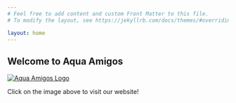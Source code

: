 ```yaml
---
# Feel free to add content and custom Front Matter to this file.
# To modify the layout, see https://jekyllrb.com/docs/themes/#overriding-theme-defaults

layout: home
---
```


## Welcome to Aqua Amigos

[![Aqua Amigos Logo](/assets/images/aqua_amigos_logo.png)](https://aqua-amigos.com)

Click on the image above to visit our website!

